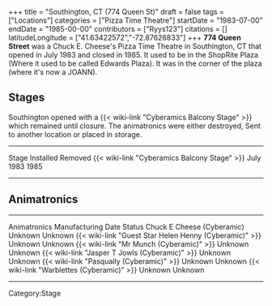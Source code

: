 +++
title = "Southington, CT (774 Queen St)"
draft = false
tags = ["Locations"]
categories = ["Pizza Time Theatre"]
startDate = "1983-07-00"
endDate = "1985-00-00"
contributors = ["Ryys123"]
citations = []
latitudeLongitude = ["41.63422572","-72.87626833"]
+++
**774 Queen Street** was a Chuck E. Cheese's Pizza Time Theatre in Southington, CT that opened in July 1983 and closed in 1985. It used to be in the ShopRite Plaza (Where it used to be called Edwards Plaza). It was in the corner of the plaza (where it's now a JOANN).

## Stages

Southington opened with a {{< wiki-link "Cyberamics Balcony Stage" >}} which remained until closure. The animatronics were either destroyed, Sent to another location or placed in storage.

  -------------------------------------------------- ----------- ---------
  Stage                                              Installed   Removed
  {{< wiki-link "Cyberamics Balcony Stage" >}}   July 1983   1985
  -------------------------------------------------- ----------- ---------

## Animatronics

  ------------------------------------------------------------ -------------------- ---------
  Animatronics                                                 Manufacturing Date   Status
  Chuck E Cheese (Cyberamic)                                   Unknown              Unknown
  {{< wiki-link "Guest Star Helen Henny (Cyberamic)" >}}   Unknown              Unknown
  {{< wiki-link "Mr Munch (Cyberamic)" >}}                 Unknown              Unknown
  {{< wiki-link "Jasper T Jowls (Cyberamic)" >}}           Unknown              Unknown
  {{< wiki-link "Pasqually (Cyberamic)" >}}                Unknown              Unknown
  {{< wiki-link "Warblettes (Cyberamic)" >}}               Unknown              Unknown
  ------------------------------------------------------------ -------------------- ---------

Category:Stage
